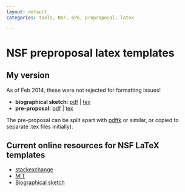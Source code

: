 ```yaml
---
layout: default
categories: tools, NSF, GPG, preproposal, latex

---
```


NSF preproposal latex templates
================================

## My version 

As of Feb 2014, these were not rejected for formatting issues!

 - **biographical sketch:** [pdf](/assets/docs/Biosketch-2014-02-17.pdf) | [tex](/assets/docs/Biosketch-2014-02-17.tex)
 - **pre-proposal:** [pdf](/assets/docs/Preproposal-2014-02-17.pdf) | [tex](/assets/docs/Preproposal-2014-02-17.tex) 

The pre-proposal can be split apart with [pdftk](https://en.wikipedia.org/wiki/Pdftk) or similar, or copied to separate .tex files initially).

## Current online resources for NSF LaTeX templates

 - [stackexchange](https://tex.stackexchange.com/questions/12507/templates-for-nsf-grant-applications)
 - [MIT](http://math.mit.edu/services/grants.html)
 - [Biographical sketch](http://phaseportrait.blogspot.com/2013/02/latex-template-for-nsf-style.html)

